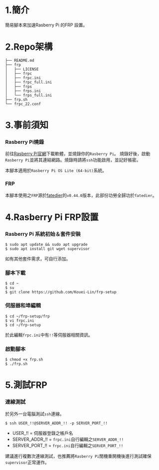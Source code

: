 # 1.簡介
簡易腳本來加速Rasberry Pi 的FRP 設置。

# 2.Repo架構
```
├── README.md
├── frp
│   ├── LICENSE
│   ├── frpc
│   ├── frpc.ini
│   ├── frpc_full.ini
│   ├── frps
│   ├── frps.ini
│   └── frps_full.ini
├── frp.sh
└── frpc_22.conf
```

# 3.事前須知

### Rasberry Pi燒錄
前往[Rasberry Pi官網](https://www.raspberrypi.com/software/)下載軟體，並燒錄你的`Rasberry Pi`。
燒錄好後，啟動`Rasberry Pi`並將其連結網路。燒錄時請將`ssh`功能啟用，並記好帳密。

本腳本適用於`Rasberry Pi OS Lite (64-bit)`系統。

### FRP
本腳本使用之`FRP`源於[fatedier](https://github.com/fatedier//frp/releases/)的`v0.44.0`版本，此部份功勞全歸功於`fatedier`。

# 4.Rasberry Pi FRP設置

### Rasberry Pi 系統初始＆套件安裝
```
$ sudo apt update && sudo apt upgrade
$ sudo apt install git wget supervisor
```

如有其他套件需求，可自行添加。

### 腳本下載 
```
$ cd ~
$ su
$ git clone https://github.com/Kouei-Lin/frp-setup
```

### 伺服器和埠編輯
```
$ cd ~/frp-setup/frp
$ vi frpc.ini
$ cd ~/frp-setup
```
於此編輯`frpc.ini`中有`!!`等伺服器相關資訊。

### 啟動腳本
```
$ chmod +x frp.sh
$ ./frp.sh
```

# 5.測試FRP

### 連線測試
於另外一台電腦測試`ssh`連線。

```
$ ssh USER_!!@SERVER_ADDR_!! -p SERVER_PORT_!!
```

- USER_!! = 伺服器登錄之帳戶名
- SERVER_ADDR_!! = `frpc.ini`自行編輯之`SERVER_ADDR_!!`
- SERVER_PORT_!! = `frpc.ini`自行編輯之`SERVER_PORT_!!`

建議進行複數次連線測試，也推薦將`Rasberry Pi`關機重開機後進行測試確保`supervisor`正常運作。
